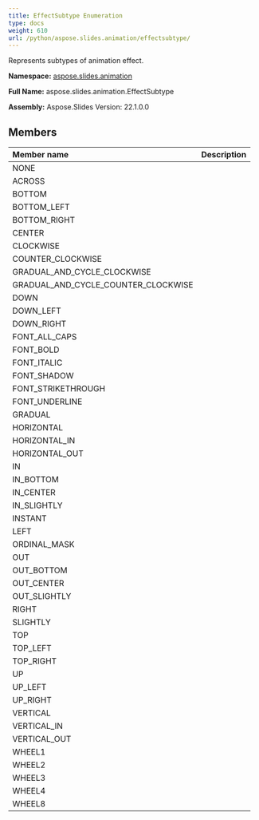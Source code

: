 ```yaml
---
title: EffectSubtype Enumeration
type: docs
weight: 610
url: /python/aspose.slides.animation/effectsubtype/
---
```


Represents subtypes of animation effect.

**Namespace:** [aspose.slides.animation](/python/aspose.slides.animation/)

**Full Name:** aspose.slides.animation.EffectSubtype

**Assembly:**  Aspose.Slides Version: 22.1.0.0

## **Members**
|**Member name**|**Description**|
| :- | :- |
|NONE||
|ACROSS||
|BOTTOM||
|BOTTOM_LEFT||
|BOTTOM_RIGHT||
|CENTER||
|CLOCKWISE||
|COUNTER_CLOCKWISE||
|GRADUAL_AND_CYCLE_CLOCKWISE||
|GRADUAL_AND_CYCLE_COUNTER_CLOCKWISE||
|DOWN||
|DOWN_LEFT||
|DOWN_RIGHT||
|FONT_ALL_CAPS||
|FONT_BOLD||
|FONT_ITALIC||
|FONT_SHADOW||
|FONT_STRIKETHROUGH||
|FONT_UNDERLINE||
|GRADUAL||
|HORIZONTAL||
|HORIZONTAL_IN||
|HORIZONTAL_OUT||
|IN||
|IN_BOTTOM||
|IN_CENTER||
|IN_SLIGHTLY||
|INSTANT||
|LEFT||
|ORDINAL_MASK||
|OUT||
|OUT_BOTTOM||
|OUT_CENTER||
|OUT_SLIGHTLY||
|RIGHT||
|SLIGHTLY||
|TOP||
|TOP_LEFT||
|TOP_RIGHT||
|UP||
|UP_LEFT||
|UP_RIGHT||
|VERTICAL||
|VERTICAL_IN||
|VERTICAL_OUT||
|WHEEL1||
|WHEEL2||
|WHEEL3||
|WHEEL4||
|WHEEL8||
